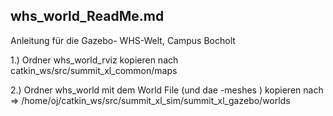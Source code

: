 whs_world_ReadMe.md
------------------------------------
Anleitung für die Gazebo- WHS-Welt, Campus Bocholt 


1.) Ordner  whs_world_rviz  kopieren nach  catkin_ws/src/summit_xl_common/maps  

2.) Ordner whs_world mit dem World File (und dae -meshes ) kopieren nach => /home/oj/catkin_ws/src/summit_xl_sim/summit_xl_gazebo/worlds
